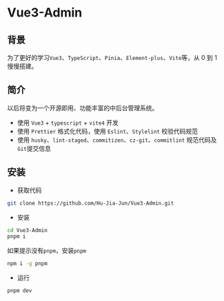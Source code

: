 # Vue3-Admin

## 背景

为了更好的学习`Vue3`、`TypeScript`、`Pinia`、`Element-plus`、`Vite`等，从 0 到 1 慢慢搭建。

## 简介

以后将变为一个开源即用、功能丰富的中后台管理系统。

- 使用 `Vue3` + `typescript` + `vite4` 开发
- 使用 `Prettier` 格式化代码，使用 `Eslint`、`Stylelint` 校验代码规范
- 使用 `husky`、`lint-staged`、`commitizen`、`cz-git`、`commitlint` 规范代码及`Git`提交信息

## 安装

- 获取代码

```bash
git clone https://github.com/Hu-Jia-Jun/Vue3-Admin.git
```

- 安装

```bash
cd Vue3-Admin
pnpm i
```

如果提示没有`pnpm`，安装`pnpm`

```bash
npm i -g pnpm
```

- 运行

```bash
pnpm dev
```
